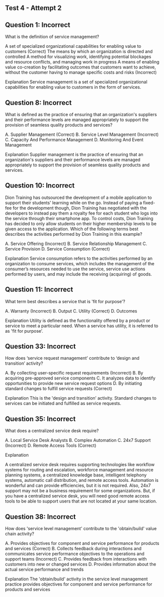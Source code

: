 ## Test 4 - Attempt 2
## Question 1: Incorrect
What is the definition of service management?

A set of specialized organizational capabilities for enabling value to customers (Correct)
The means by which an organization is directed and controlled
A method for visualizing work, identifying potential blockages and resource conflicts, and managing work in progress
A means of enabling value co-creation by facilitating outcomes that customers want to achieve, without the customer having to manage specific costs and risks  (Incorrect)

Explanation
Service management is a set of specialized organizational capabilities for enabling value to customers in the form of services.

## Question 8: Incorrect
What is defined as the practice of ensuring that an organization's suppliers and their performance levels are managed appropriately to support the provision of seamless quality products and services?

A. Supplier Management (Correct)
B. Service Level Management (Incorrect)
C. Capacity And Performance Management
D. Monitoring And Event Management

Explanation
Supplier management is the practice of ensuring that an organization's suppliers and their performance levels are managed appropriately to support the provision of seamless quality products and services.


## Question 10: Incorrect
Dion Training has outsourced the development of a mobile application to support their students' learning while on the go. Instead of paying a fixed-fee for the development though, Dion Training has negotiated with the developers to instead pay them a royalty fee for each student who logs into the service through their smartphone app. To control costs, Dion Training has decided to only allow students on their higher membership levels to be given access to the application. Which of the following terms best describes the activities performed by Dion Training in this example?

A. Service Offering (Incorrect)
B. Service Relationship Management
C. Service Provision
D. Service Consumption (Correct)

Explanation
Service consumption refers to the activities performed by an organization to consume services, which includes the management of the consumer’s resources needed to use the service, service use actions performed by users, and may include the receiving (acquiring) of goods.

## Question 11: Incorrect
What term best describes a service that is 'fit for purpose'?

A. Warranty (Incorrect)
B. Output
C. Utility (Correct)
D. Outcomes

Explanation
Utility is defined as the functionality offered by a product or service to meet a particular need. When a service has utility, it is referred to as 'fit for purpose’.

## Question 33: Incorrect
How does ‘service request management’ contribute to ‘design and transition’ activity?

A. By collecting user-specific request requirements (Incorrect)
B. By acquiring pre-approved service components
C. It analyzes data to identify opportunities to provide new service request options
D. By initiating standard changes to fulfill service requests (Correct)

Explanation
This is the 'design and transition’ activity. Standard changes to services can be initiated and fulfilled as service requests.

## Question 35: Incorrect
What does a centralized service desk require?

A. Local Service Desk Analysts
B. Complex Automation
C. 24x7 Support (Incorrect)
D. Remote Access Tools (Correct)

Explanation

A centralized service desk requires supporting technologies like workflow systems for routing and escalation, workforce management and resource planning systems, a centralized knowledge base, intelligent telephony systems, automatic call distribution, and remote access tools. Automation is wonderful and can provide efficiencies, but it is not required. Also, 24x7 support may not be a business requirement for some organizations. But, if you have a centralized service desk, you will need good remote access tools to be able to support users that are not located at your same location.

## Question 38: Incorrect
How does 'service level management' contribute to the 'obtain/build' value chain
activity?

A. Provides objectives for component and service performance for products and services (Correct)
B. Collects feedback during interactions and communicates service performance objectives to the operations and support teams (Incorrect)
C. Provides feedback from interactions with customers into new or changed services
D. Provides information about the actual service performance and trends

Explanation
The 'obtain/build' activity in the service level management practice provides objectives for component and service performance for products and services


